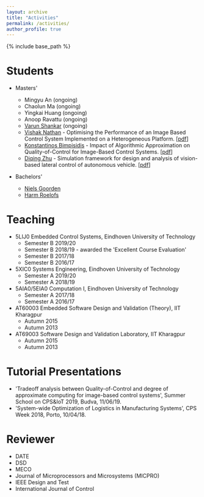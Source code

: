 ```yaml
---
layout: archive
title: "Activities"
permalink: /activities/
author_profile: true
---
```


{% include base_path %}

Students
======
* Masters'
  * Mingyu An (ongoing)
  * Chaolun Ma (ongoing)
  * Yingkai Huang (ongoing)
  * Anoop Ravattu (ongoing)
  * [Varun Shankar](https://www.linkedin.com/in/varun-sankar-79697778/) (ongoing)
  * [Vishak Nathan](https://www.linkedin.com/in/vishak-nathan-b65975a3/) - Optimising the Performance of an Image Based Control System Implemented on a Heterogeneous Platform. [[pdf](https://pure.tue.nl/ws/portalfiles/portal/139352232/Thesis_VishakNathan.pdf)] 
  * [Konstantinos Bimpisidis](https://www.linkedin.com/in/kbimpisidis/) - Impact of Algorithmic Approximation on Quality-of-Control for Image-Based Control Systems. [[pdf](https://research.tue.nl/files/130174946/K.Bimpisidis_Thesis_Final_Report.pdf)] 
  * [Diqing Zhu](https://www.linkedin.com/in/diqing/) - Simulation framework for design and analysis of vision-based lateral control of autonomous vehicle. [[pdf](https://pure.tue.nl/ws/portalfiles/portal/109641961/Zhu._D.pdf)]

* Bachelors'
  * [Niels Goorden](https://www.linkedin.com/in/niels-goorden-229307184/)
  * [Harm Roelofs](https://www.linkedin.com/in/harm-roelofs/)
  

Teaching
======
* 5LIJ0 Embedded Control Systems, Eindhoven University of Technology
  * Semester B 2019/20
  * Semester B 2018/19 - awarded the 'Excellent Course Evaluation'
  * Semester B 2017/18
  * Semester B 2016/17
* 5XIC0 Systems Engineering, Eindhoven University of Technology
  * Semester A 2019/20
  * Semester A 2018/19
* 5AIA0/5EIA0 Computation I, Eindhoven University of Technology
  * Semester A 2017/18
  * Semester A 2016/17
* AT60003 Embedded Software Design and Validation (Theory), IIT Kharagpur
  * Autumn 2015
  * Autumn 2013
* AT69003 Software Design and Validation Laboratory, IIT Kharagpur
  * Autumn 2015
  * Autumn 2013

Tutorial Presentations
======
 * 'Tradeoff analysis between Quality-of-Control and degree of approximate computing for image-based control systems', Summer School on CPS&IoT 2019, Budva, 11/06/19.
 * 'System-wide Optimization of Logistics in Manufacturing Systems', CPS Week 2018, Porto, 10/04/18.
 
 Reviewer
======
* DATE
* DSD
* MECO
* Journal of Microprocessors and Microsystems (MICPRO)
* IEEE Design and Test
* International Journal of Control
